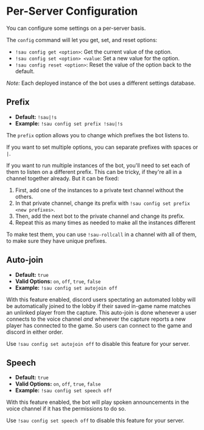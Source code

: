 # Per-Server Configuration
You can configure some settings on a per-server basis.

The `config` command will let you get, set, and reset options:
- `!sau config get <option>`: Get the current value of the option.
- `!sau config set <option> <value`: Set a new value for the option.
- `!sau config reset <option>`: Reset the value of the option back to the default.

_Note:_ Each deployed instance of the bot uses a different settings database.

## Prefix
- **Default:** `!sau|!s`
- **Example:** `!sau config set prefix !sau|!s`

The `prefix` option allows you to change which prefixes the bot listens to.

If you want to set multiple options, you can separate prefixes with spaces or `|`.

If you want to run multiple instances of the bot, you'll need to set each of them to listen on a different prefix. This can be tricky, if they're all in a channel together already. But it can be fixed:
1. First, add one of the instances to a private text channel without the others.
1. In that private channel, change its prefix with `!sau config set prefix <new prefixes>`.
1. Then, add the next bot to the private channel and change its prefix.
1. Repeat this as many times as needed to make all the instances different

To make test them, you can use `!sau-rollcall` in a channel with all of them, to make sure they have unique prefixes.

## Auto-join
- **Default:** `true`
- **Valid Options:** `on`, `off`, `true`, `false`
- **Example:** `!sau config set autojoin off`

With this feature enabled, discord users spectating an automated lobby will be automatically joined to the lobby if their saved in-game name matches an unlinked player from the capture. This auto-join is done whenever a user connects to the voice channel _and_ whenever the capture reports a new player has connected to the game. So users can connect to the game and discord in either order.

Use `!sau config set autojoin off` to disable this feature for your server.

## Speech
- **Default:** `true`
- **Valid Options:** `on`, `off`, `true`, `false`
- **Example:** `!sau config set speech off`

With this feature enabled, the bot will play spoken announcements in the voice channel if it has the permissions to do so.

Use `!sau config set speech off` to disable this feature for your server.